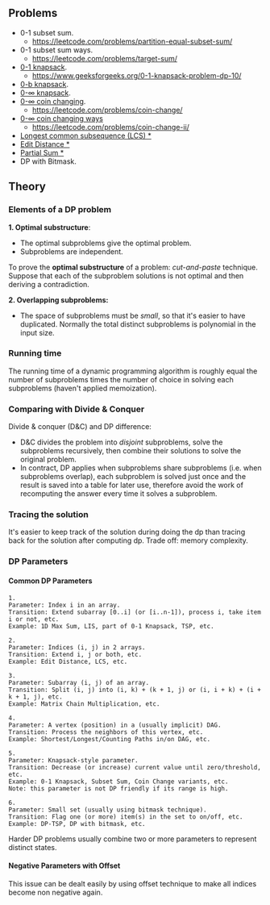 ## Problems
- 0-1 subset sum.
  - https://leetcode.com/problems/partition-equal-subset-sum/
- 0-1 subset sum ways.
  - https://leetcode.com/problems/target-sum/
- [0-1 knapsack](/algorithms-and-data-structures/algorithms/0-1-knapsack.md).
  - https://www.geeksforgeeks.org/0-1-knapsack-problem-dp-10/
- [0-b knapsack](https://blog.mitrichev.ch/2011/07/integral-bounded-knapsack-problem.html).
- [0-∞ knapsack](/algorithms-and-data-structures/algorithms/unbounded-knapsack.md).
- [0-∞ coin changing](/algorithms-and-data-structures/algorithms/unbounded-coin-changing.md).
  - https://leetcode.com/problems/coin-change/
- [0-∞ coin changing ways](/algorithms-and-data-structures/algorithms/unbounded-coin-changing-ways.md)
  - https://leetcode.com/problems/coin-change-ii/
- [Longest common subsequence (LCS) *](https://docs.google.com/document/d/10GzzyeoIHI21CbCfbZuIWZYFfyNUOMWjjlcuDmcvrdg/edit?usp=sharing)
- [Edit Distance *](/algorithms-and-data-structures/algorithms/edit-distance.cpp)
- [Partial Sum *](/algorithms-and-data-structures/algorithms/partial-sum.cpp)
- DP with Bitmask.

## Theory

### Elements of a DP problem

**1. Optimal substructure**:
  - The optimal subproblems give the optimal problem.
  - Subproblems are independent.

To prove the **optimal substructure** of a problem: _cut-and-paste_ technique. Suppose that each of the subproblem solutions is not optimal and then deriving a contradiction.

**2. Overlapping subproblems:**
  - The space of subproblems must be _small_, so that it's easier to have duplicated. Normally the total distinct subproblems is polynomial in the input size.


### Running time

The running time of a dynamic programming algorithm is roughly equal the number of subproblems times the number of choice in solving each subproblems (haven't applied memoization).

### Comparing with Divide & Conquer

Divide & conquer (D&C) and DP difference:
  - D&C divides the problem into _disjoint_ subproblems, solve the subproblems recursively, then combine their solutions to solve the original problem.
  - In contract, DP applies when subproblems share subproblems (i.e. when subproblems overlap), each subproblem is solved just once and the result is saved into a table for later use, therefore avoid the work of recomputing the answer every time it solves a subproblem.

### Tracing the solution

It's easier to keep track of the solution during doing the dp than tracing back for the solution after computing dp. Trade off: memory complexity.

### DP Parameters

#### Common DP Parameters

```
1.
Parameter: Index i in an array.
Transition: Extend subarray [0..i] (or [i..n-1]), process i, take item i or not, etc.
Example: 1D Max Sum, LIS, part of 0-1 Knapsack, TSP, etc.

2.
Parameter: Indices (i, j) in 2 arrays.
Transition: Extend i, j or both, etc.
Example: Edit Distance, LCS, etc.

3.
Parameter: Subarray (i, j) of an array.
Transition: Split (i, j) into (i, k) + (k + 1, j) or (i, i + k) + (i + k + 1, j), etc.
Example: Matrix Chain Multiplication, etc.

4.
Parameter: A vertex (position) in a (usually implicit) DAG.
Transition: Process the neighbors of this vertex, etc.
Example: Shortest/Longest/Counting Paths in/on DAG, etc.

5.
Parameter: Knapsack-style parameter.
Transition: Decrease (or increase) current value until zero/threshold, etc.
Example: 0-1 Knapsack, Subset Sum, Coin Change variants, etc.
Note: this parameter is not DP friendly if its range is high.

6.
Parameter: Small set (usually using bitmask technique).
Transition: Flag one (or more) item(s) in the set to on/off, etc.
Example: DP-TSP, DP with bitmask, etc.
```

Harder DP problems usually combine two or more parameters to represent distinct states.

#### Negative Parameters with Offset

This issue can be dealt easily by using offset technique to make all indices become non negative again.
